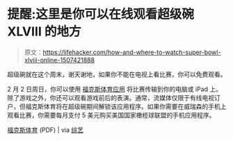 # 提醒:这里是你可以在线观看超级碗 XLVIII 的地方

> 原文：<https://lifehacker.com/how-and-where-to-watch-super-bowl-xlviii-online-1507421888>

超级碗就在这个周末，谢天谢地，如果你不能在电视上看比赛，你可以免费观看。



2 月 2 日周日，你可以使用 [福克斯体育应用](http://msn.foxsports.com/foxsportsgo/) 将比赛传输到你的电脑或 iPad 上。除了游戏之外，你还可以观看游戏前后的表演。通常，流媒体仅限于有线电视订户，但福克斯体育将在超级碗期间解锁该应用程序。如果你需要在威瑞森的手机上观看比赛，你需要每月支付 5 美元购买美国国家橄榄球联盟的手机应用程序。

[福克斯体育](http://static.foxsports.com/content/fscom/binary/2014/01/22/.FOX_Sports_GO_to_Live_Stream_Super_Bowl_XLVIII1390400911998.pdf) (PDF) | via [综艺](http://variety.com/2014/digital/news/fox-will-stream-super-bowl-xlviii-free-to-computers-and-ipads-1201066386/)